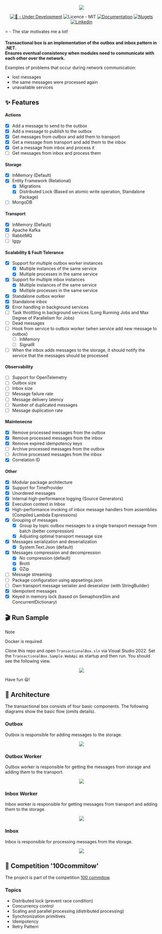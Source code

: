 <div align="center">
    <img src="assets/rounded-social-logo.png">
</div>

<div align="center">

[![🚧 - Under Development](https://img.shields.io/badge/🚧-Under_Development-orange)](https://)
![Licence - MIT](https://img.shields.io/badge/Licence-MIT-2ea44f)
[![Documentation](https://img.shields.io/badge/Documentation-2ea44f?logo=googledocs&logoColor=white)](https://transactionalbox.com/)
[![Nugets](https://img.shields.io/badge/Nugets-2ea44f?logo=nuget)](https://www.nuget.org/packages?q=TransactionalBox)
[![Linkedin](https://img.shields.io/badge/Linkedin-2ea44f?logo=linkedin)](https://www.linkedin.com/in/adimiko/)

</div>

:star: - The star motivates me a lot!   

**Transactional box is an implementation of the outbox and inbox pattern in .NET.**   
**Ensures eventual consistency when modules need to communicate with each other over the network.**

Examples of problems that occur during network communication:
- lost messages
- the same messages were processed again
- unavailable services

## ✨ Features
#### Actions
- [x] Add a message to send to the outbox
- [x] Add a message to publish to the outbox
- [x] Get messages from outbox and add them to transport
- [x] Get a message from transport and add them to the inbox
- [x] Get a message from inbox and process it
- [ ] Get messages from inbox and process them

#### Storage
- [x] InMemory (Default)
- [x] Entity Framework (Relational)
    - [x] Migrations
    - [X] Distributed Lock (Based on atomic write operation, Standalone Package)
- [ ] MongoDB

#### Transport
- [x] InMemory (Default)
- [x] Apache Kafka
- [ ] RabbitMQ
- [ ] Iggy

#### Scalability & Fault Tolerance
- [x] Support for multiple outbox worker instances
    - [x] Multiple instances of the same service 
    - [x] Multiple processes in the same service
- [x] Support for multiple inbox instances
    - [x] Multiple instances of the same service 
    - [x] Multiple processes in the same service
- [x] Standalone outbox worker
- [x] Standalone inbox
- [x] Error handling in background services
- [ ] Task throttling in background services (Long Running Jobs and Max Degree of Parallelism for Jobs)
- [ ] Dead messages
- [ ] Hook from service to outbox worker (when service add new message to outbox)
    - [ ] InMemory
    - [ ] SignalR
- [ ] When the inbox adds messages to the storage, it should notify the service that the messages should be processed

#### Observability
- [ ] Support for OpenTelemetry
- [ ] Outbox size
- [ ] Inbox size
- [ ] Message failure rate
- [ ] Message delivery latency
- [ ] Number of duplicated messages
- [ ] Message duplication rate

#### Maintenecne
- [x] Remove processed messages from the outbox
- [x] Remove processed messages from the inbox
- [x] Remove expired idempotency keys
- [ ] Archive processed messages from the outbox
- [ ] Archive processed messages from the inbox
- [x] Correlation ID

#### Other
- [x] Modular package architecture
- [x] Support for TimeProvider
- [x] Unordered messages
- [X] Internal high-performance logging (Source Generators)
- [x] Execution context in Inbox
- [x] High-performance invoking of inbox message handlers from assemblies (Compiled Lambda Expressions)
- [x] Grouping of messages
    - [x] Group by topic outbox messages to a single transport message from batch (better compression)
    - [x] Adjusting optimal transport message size
- [X] Messages serialization and deserialization
    - [X] System.Text.Json (default)
- [x] Messages compression and decompression
    - [X] No compression (default)
    - [X] Brotli
    - [x] GZip
- [ ] Message streaming
- [ ] Package configuration using appsetings.json
- [ ] Own transport message serialier and deseralizer (with StringBuilder)
- [x] Idempotent messages
- [x] Keyed in memory lock (based on SemaphoreSlim and ConcurrentDictionary)

## :clapper: Run Sample
> [!NOTE]
> Docker is required.

Clone this repo and open `TransactionalBox.sln` via Visual Studio 2022. Set the `TransactionalBox.Sample.WebApi` as startup and then run. You should see the following view.

<div align="center">
    <img src="assets/samples/web-api-sample.png">
</div>

Have fun :smiley:!

## :european_castle: Architecture
The transactional box consists of four basic components.
The following diagrams show the basic flow (omits details).

### Outbox
Outbox is responsible for adding messages to the storage.
<div align="center">
    <img src="assets/diagrams/diagram-outbox.png">
</div>

### Outbox Worker
Outbox worker is responsible for getting the messages from storage and adding them to the transport.
<div align="center">
    <img src="assets/diagrams/diagram-outbox-worker.png">
</div>

### Inbox Worker
Inbox worker is responsible for getting messages from transport and adding them to the storage.
<div align="center">
    <img src="assets/diagrams/diagram-inbox-worker.png">
</div>

### Inbox 
Inbox is responsible for processing messages from the storage.
<div align="center">
    <img src="assets/diagrams/diagram-inbox.png">
</div>

## :medal_sports: Competition '100commitow'
The project is part of the competition [100 commitow](https://100commitow.pl).

### Topics
- Distributed lock (prevent race condition)
- Concurrency control
- Scaling and parallel processing (distributed processing)
- Synchronization primitives
- Idempotency
- Retry Pattern
